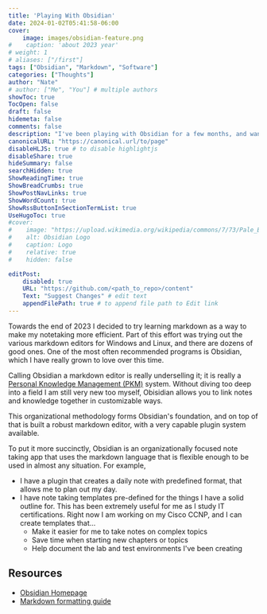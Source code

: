 ```yaml
---
title: 'Playing With Obsidian'
date: 2024-01-02T05:41:58-06:00
cover:
    image: images/obsidian-feature.png
#    caption: 'about 2023 year'
# weight: 1
# aliases: ["/first"]
tags: ["Obsidian", "Markdown", "Software"]
categories: ["Thoughts"]
author: "Nate"
# author: ["Me", "You"] # multiple authors
showToc: true
TocOpen: false
draft: false
hidemeta: false
comments: false
description: "I've been playing with Obsidian for a few months, and wanted to share some thoughts"
canonicalURL: "https://canonical.url/to/page"
disableHLJS: true # to disable highlightjs
disableShare: true
hideSummary: false
searchHidden: true
ShowReadingTime: true
ShowBreadCrumbs: true
ShowPostNavLinks: true
ShowWordCount: true
ShowRssButtonInSectionTermList: true
UseHugoToc: true
#cover:
#    image: "https://upload.wikimedia.org/wikipedia/commons/7/73/Pale_Blue_Dot.png"
#    alt: Obsidian Logo
#    caption: Logo
#    relative: true
#    hidden: false

editPost:
    disabled: true
    URL: "https://github.com/<path_to_repo>/content"
    Text: "Suggest Changes" # edit text
    appendFilePath: true # to append file path to Edit link
---
```


Towards the end of 2023 I decided to try learning markdown as a way to make my notetaking more efficient.  Part of this effort was trying out the various markdown editors for Windows and Linux, and there are dozens of good ones.  One of the most often recommended programs is Obsidian, which I have really grown to love over this time.

Calling Obsidian a markdown editor is really underselling it; it is really a [Personal Knowledge Management (PKM)](https://en.wikipedia.org/wiki/Personal_knowledge_management) system.  Without diving too deep into a field I am still very new too myself, Obisidian allows you to link notes and knowledge together in customizable ways.

This organizational methodology forms Obsidian's foundation, and on top of that is built a robust markdown editor, with a very capable plugin system available.

To put it more succinctly, Obsidian is an organizationally focused note taking app that uses the markdown language that is flexible enough to be used in almost any situation.  For example, 
- I have a plugin that creates a daily note with predefined format, that allows me to plan out my day.
- I have note taking templates pre-defined for the things I have a solid outline for.  This has been extremely useful for me as I study IT certifications.  Right now I am working on my Cisco CCNP, and I can create templates that...
	- Make it easier for me to take notes on complex topics
	- Save time when starting new chapters or topics
	- Help document the lab and test environments I've been creating


## Resources
- [Obsidian Homepage](https://obsidian.md/)
- [Markdown formatting guide](https://www.markdownguide.org/basic-syntax/)
